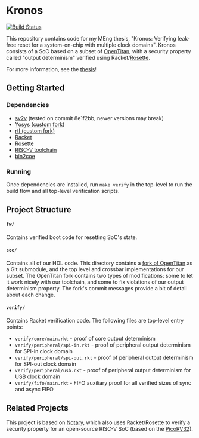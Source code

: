 # Kronos

[![Build Status](https://github.com/nmoroze/kronos/workflows/CI/badge.svg)](https://github.com/nmoroze/kronos/actions?query=workflow%3ACI)

This repository contains code for my MEng thesis, "Kronos: Verifying leak-free
reset for a system-on-chip with multiple clock domains". Kronos consists of a
SoC based on a subset of [OpenTitan][opentitan], with a security property
called "output determinism" verified using Racket/[Rosette][rosette].

For more information, see the [thesis](doc/thesis.pdf)!

## Getting Started
### Dependencies
- [sv2v](https://github.com/zachjs/sv2v) (tested on commit 8e1f2bb, newer
  versions may break)
- [Yosys (custom fork)][yosys-fork]
- [rtl (custom fork)][rtl-fork]
- [Racket](https://racket-lang.org/)
- [Rosette][rosette]
- [RISC-V toolchain][riscv-gcc]
- [bin2coe][bin2coe]

### Running
Once dependencies are installed, run `make verify` in the top-level to run the
build flow and all top-level verification scripts.

## Project Structure
#### `fw/`
Contains verified boot code for resetting SoC's state.

#### `soc/`
Contains all of our HDL code. This directory contains a [fork of
OpenTitan][ot-kronos] as a Git submodule, and the top level and crossbar
implementations for our subset. The OpenTitan fork contains two types of
modifications: some to let it work nicely with our toolchain, and some to fix
violations of our output determinism property. The fork's commit messages
provide a bit of detail about each change.

#### `verify/`
Contains Racket verification code. The following files are top-level entry points:
- `verify/core/main.rkt` - proof of core output determinism
- `verify/peripheral/spi-in.rkt` - proof of peripheral output determinism for SPI-in clock domain
- `verify/peripheral/spi-out.rkt` - proof of peripheral output determinism for SPI-out clock domain
- `verify/peripheral/usb.rkt` - proof of peripheral output determinism for USB clock domain
- `verify/fifo/main.rkt` - FIFO auxiliary proof for all verified sizes of sync and async FIFO

## Related Projects
This project is based on [Notary][notary], which also uses Racket/Rosette to
verify a security property for an open-source RISC-V SoC (based on the
[PicoRV32][picorv32]).

[bin2coe]: https://github.com/anishathalye/bin2coe
[opentitan]: https://opentitan.org/
[ot-kronos]: https://github.com/nmoroze/opentitan-kronos
[riscv-gcc]: https://github.com/riscv/riscv-gnu-toolchain
[rosette]: https://docs.racket-lang.org/rosette-guide/index.html
[mit]: https://opensource.org/licenses/MIT
[rtl-fork]: https://github.com/nmoroze/rtl
[yosys-fork]: https://github.com/nmoroze/yosys
[notary]: https://github.com/anishathalye/notary
[picorv32]: https://github.com/cliffordwolf/picorv32
